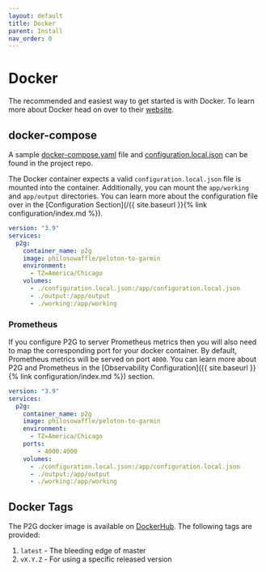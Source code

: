 ```yaml
---
layout: default
title: Docker
parent: Install
nav_order: 0
---
```


# Docker

The recommended and easiest way to get started is with Docker. To learn more about Docker head on over to their [website](https://www.docker.com/).

## docker-compose

A sample [docker-compose.yaml](https://github.com/philosowaffle/peloton-to-garmin/blob/master/docker-compose.yaml) file and [configuration.local.json](https://github.com/philosowaffle/peloton-to-garmin/blob/master/configuration.example.json) can be found in the project repo.

The Docker container expects a valid `configuration.local.json` file is mounted into the container.  Additionally, you can mount the `app/working` and `app/output` directories.  You can learn more about the configuration file over in the [Configuration Section](/{{ site.baseurl }}{% link configuration/index.md %}).

```yaml
version: "3.9"
services:
  p2g:
    container_name: p2g
    image: philosowaffle/peloton-to-garmin
    environment:
      - TZ=America/Chicago
    volumes:
      - ./configuration.local.json:/app/configuration.local.json
      - ./output:/app/output
      - ./working:/app/working
```

### Prometheus

If you configure P2G to server Prometheus metrics then you will also need to map the corresponding port for your docker container. By default, Prometheus metrics will be served on port `4000`. You can learn more about P2G and Prometheus in the [Observability Configuration]({{ site.baseurl }}{% link configuration/index.md %}) section.

```yaml
version: "3.9"
services:
  p2g:
    container_name: p2g
    image: philosowaffle/peloton-to-garmin
    environment:
      - TZ=America/Chicago
    ports:
        - 4000:4000
    volumes:
      - ./configuration.local.json:/app/configuration.local.json
      - ./output:/app/output
      - ./working:/app/working
```

## Docker Tags

The P2G docker image is available on [DockerHub](https://hub.docker.com/r/philosowaffle/peloton-to-garmin). The following tags are provided:

1. `latest` - The bleeding edge of master
1. `vX.Y.Z` - For using a specific released version